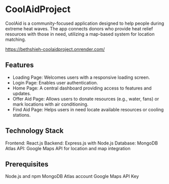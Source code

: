 # CoolAidProject
CoolAid is a community-focused application designed to help people during extreme heat waves. The app connects donors who provide heat relief resources with those in need, utilizing a map-based system for location matching.

https://bethshieh-coolaidproject.onrender.com/

## Features
- Loading Page: Welcomes users with a responsive loading screen.
- Login Page: Enables user authentication.
- Home Page: A central dashboard providing access to features and updates.
- Offer Aid Page: Allows users to donate resources (e.g., water, fans) or mark locations with air conditioning.
- Find Aid Page: Helps users in need locate available resources or cooling stations.

## Technology Stack
Frontend: React.js
Backend: Express.js with Node.js
Database: MongoDB Atlas
API: Google Maps API for location and map integration

## Prerequisites
Node.js and npm
MongoDB Atlas account
Google Maps API Key
